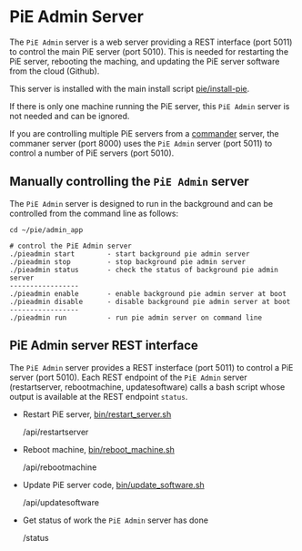 # PiE Admin Server

The `PiE Admin` server is a web server providing a REST interface (port 5011) to control the main PiE server (port 5010). This is needed for restarting the PiE server, rebooting the maching, and updating the PiE server software from the cloud (Github).

This server is installed with the main install script [pie/install-pie](../install-pie).
 
If there is only one machine running the PiE server, this `PiE Admin` server is not needed and can be ignored.

If you are controlling multiple PiE servers from a [commander](../commander_app/readme.md) server, the commaner server (port 8000) uses the `PiE Admin` server (port 5011) to control a number of PiE servers (port 5010).

## Manually controlling the `PiE Admin` server

The `PiE Admin` server is designed to run in the background and can be controlled from the command line as follows:

```
cd ~/pie/admin_app

# control the PiE Admin server
./pieadmin start		- start background pie admin server
./pieadmin stop			- stop background pie admin server
./pieadmin status		- check the status of background pie admin server
-----------------
./pieadmin enable		- enable background pie admin server at boot
./pieadmin disable		- disable background pie admin server at boot
-----------------
./pieadmin run			- run pie admin server on command line
```

## PiE Admin server REST interface

The `PiE Admin` server provides a REST insterface (port 5011) to control a PiE server (port 5010). Each REST endpoint of the `PiE Admin` server (restartserver, rebootmachine, updatesoftware) calls a bash script whose output is available at the REST endpoint `status`.

 - Restart PiE server, [bin/restart_server.sh](bin/restart_server.sh)

	/api/restartserver
	
 - Reboot machine, [bin/reboot_machine.sh](bin/reboot_machine.sh)
 
	/api/rebootmachine
	
 - Update PiE server code, [bin/update_software.sh](bin/update_software.sh)
 
 	/api/updatesoftware
 
 
 - Get status of work the `PiE Admin` server has done
  
	/status
 
